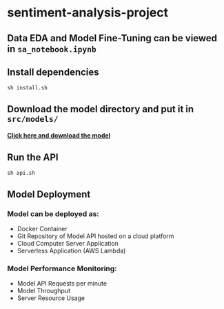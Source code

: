 # sentiment-analysis-project

## Data EDA and Model Fine-Tuning can be viewed in `sa_notebook.ipynb`

## Install dependencies
`sh install.sh`

## Download the model directory and put it in `src/models/`
#### [Click here and download the model](https://drive.google.com/drive/folders/1dv8qM_hKqWGw21oWueogjXVNCzSiN5S_)

## Run the API
`sh api.sh`

## Model Deployment
### Model can be deployed as:
- Docker Container
- Git Repository of Model API hosted on a cloud platform
- Cloud Computer Server Application
- Serverless Application (AWS Lambda)

### Model Performance Monitoring:
- Model API Requests per minute
- Model Throughput
- Server Resource Usage
